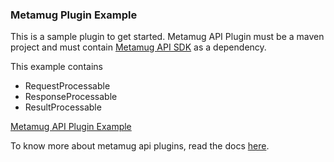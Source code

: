 ### Metamug Plugin Example

This is a sample plugin to get started. Metamug API Plugin must be a maven project and 
must contain [Metamug API SDK](https://github.com/metamug/mtg-api) as a dependency.

This example contains
* RequestProcessable
* ResponseProcessable
* ResultProcessable

[Metamug API Plugin Example](https://lh3.googleusercontent.com/-lPZIDA17RqM/XZCydv0wWyI/AAAAAAAAIhA/8-ayZtHdsFMf3zCSGhg0PUCBwgbt8InwwCK8BGAsYHg/s0/2019-09-29.png)

To know more about metamug api plugins, read the docs [here](https://metamug.com/docs/plugins).

